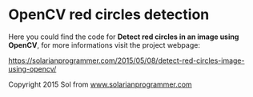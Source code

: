 OpenCV red circles detection
=============================

Here you could find the code for **Detect red circles in an image using OpenCV**, for more informations visit the project webpage:

https://solarianprogrammer.com/2015/05/08/detect-red-circles-image-using-opencv/

Copyright 2015 Sol from www.solarianprogrammer.com
